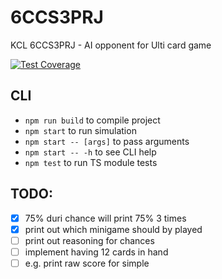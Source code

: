 # 6CCS3PRJ
KCL 6CCS3PRJ - AI opponent for Ulti card game

[![Test Coverage](https://img.shields.io/badge/dynamic/json?color=success&label=test%20coverage&query=%24.total.statements.pct&suffix=%25&url=https%3A%2F%2Frepos.almasi.dev%2Fulti-bot%2Fcoverage%2Fcoverage-summary.json&logo=jest)](https://repos.almasi.dev/ulti-bot/coverage)

## CLI

- `npm run build` to compile project
- `npm start` to run simulation
- `npm start -- [args]` to pass arguments
- `npm start -- -h` to see CLI help
- `npm test` to run TS module tests

## TODO:

- [x] 75% duri chance will print 75% 3 times
- [x] print out which minigame should by played
- [ ] print out reasoning for chances
- [ ] implement having 12 cards in hand
- [ ] e.g. print raw score for simple
